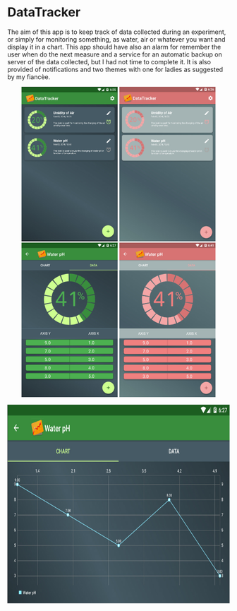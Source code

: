 # DataTracker

The aim of this app is to keep track of data collected during an experiment, or simply for monitoring something, as water, air or whatever you want and display it in a chart.
This app should have also an alarm for remember the user when do the next measure and a service for an automatic backup on server of the data collected, but I had not time to complete it. 
It is also provided of notifications and two themes with one for ladies as suggested by my fiancèe. 

<p align="center">
  <img src="2018-02-05_182608.jpg" height="350" style="max-width:100%;">
  <img src="2018-02-05_182646.jpg" height="350" style="max-width:100%;">
  <img src="2018-02-05_182758.jpg" height="350" style="max-width:100%;">
  <img src="2018-02-05_184131.jpg" height="350" style="max-width:100%;">
</p>

<p align="center">
  <img src="2018-02-05_182727.jpg" height="450" style="max-width:100%;">
</p>
